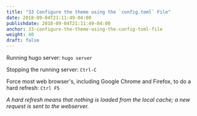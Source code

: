 ```yaml
---
title: "33 Configure the theme using the `config.toml` File"
date: 2018-09-04T21:11:49-04:00
publishdate: 2018-09-04T21:11:49-04:00
anchor: 33-configure-the-theme-using-the-config-toml-file
weight: 40
draft: false
---
```


Running hugo server: `hugo server`

Stopping the running server: `Ctrl-C`

Force most web browser's, including Google Chrome and Firefox, to do a hard refresh: `Ctrl F5`

*A hard refresh means that nothing is loaded from the local cache; a new request is sent to the webserver.*
